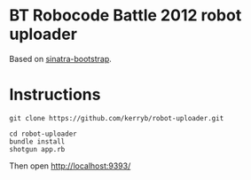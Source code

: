 BT Robocode Battle 2012 robot uploader
====

Based on [sinatra-bootstrap](https://github.com/pokle/sinatra-bootstrap).

Instructions
===

    git clone https://github.com/kerryb/robot-uploader.git

    cd robot-uploader
    bundle install
    shotgun app.rb

Then open [http://localhost:9393/](http://localhost:9393/)
